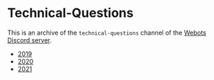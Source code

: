 # Technical-Questions

This is an archive of the `technical-questions` channel of the [Webots Discord server](https://discordapp.com/invite/nTWbN9m).

  - [2019](technical-questions-2019.md)
  - [2020](technical-questions-2020.md)
  - [2021](technical-questions-2021.md)
